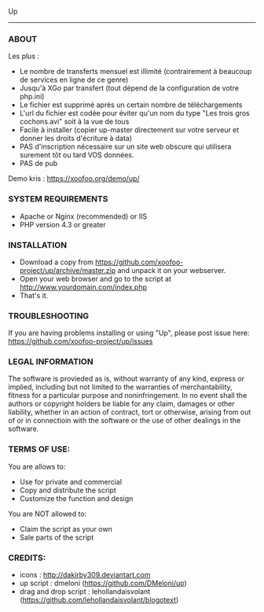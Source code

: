 Up
*****

### ABOUT
Les plus : 
- Le nombre de transferts mensuel est illimité (contrairement à beaucoup de services en ligne de ce genre)
- Jusqu'à XGo par transfert (tout dépend de la configuration de votre php.ini)
- Le fichier est supprimé après un certain nombre de téléchargements
- L'url du fichier est codée pour éviter qu'un nom du type "Les trois gros cochons.avi" soit à la vue de tous 
- Facile à installer (copier up-master directement sur votre serveur et donner les droits d'écriture à data)
- PAS d'inscription nécessaire sur un site web obscure qui utilisera surement tôt ou tard VOS données.
- PAS de pub

Demo kris : https://xoofoo.org/demo/up/

### SYSTEM REQUIREMENTS
- Apache or Nginx (recommended) or IIS
- PHP version 4.3 or greater

### INSTALLATION
- Download a copy from https://github.com/xoofoo-project/up/archive/master.zip and unpack it on your webserver.
- Open your web browser and go to the script at http://www.yourdomain.com/index.php
- That's it.

### TROUBLESHOOTING
If you are having problems installing or using "Up", please post issue here: https://github.com/xoofoo-project/up/issues

### LEGAL INFORMATION
The software is provieded as is, without warranty of any kind, express or implied, including but not limited to the warranties of merchantability, fitness for a particular purpose and noninfringement. In no event shall the authors or copyright holders be liable for any claim, damages or other liability, whether in an action of contract, tort or otherwise, arising from
out of or in connectioin with the software or the use of other dealings in the software.

### TERMS OF USE:
You are allows to:
- Use for private and commercial
- Copy and distribute the script
- Customize the function and design

You are NOT allowed to:
- Claim the script as your own
- Sale parts of the script

### CREDITS:
- icons : http://dakirby309.deviantart.com
- up script :  dmeloni (https://github.com/DMeloni/up)
- drag and drop script : lehollandaisvolant (https://github.com/lehollandaisvolant/blogotext)
